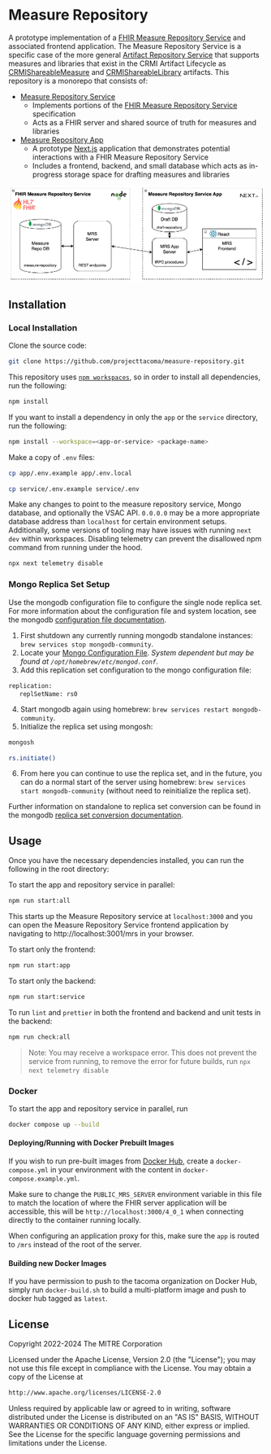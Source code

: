 # Measure Repository

A prototype implementation of a [FHIR Measure Repository Service](http://hl7.org/fhir/us/cqfmeasures/measure-repository-service.html) and associated frontend application. The Measure Repository Service is a specific case of the more general [Artifact Repository Service](https://hl7.org/fhir/uv/crmi/artifact-repository-service.html#artifact-repository-service) that supports measures and libraries that exist in the CRMI Artifact Lifecycle as [CRMIShareableMeasure](https://hl7.org/fhir/uv/crmi/StructureDefinition-crmi-shareablemeasure.html) and [CRMIShareableLibrary](https://hl7.org/fhir/uv/crmi/StructureDefinition-crmi-shareablelibrary.html) artifacts. This repository is a monorepo that consists of:

- [Measure Repository Service](https://github.com/projecttacoma/measure-repository/blob/main/service/README.md)
  - Implements portions of the [FHIR Measure Repository Service](http://hl7.org/fhir/us/cqfmeasures/measure-repository-service.html) specification
  - Acts as a FHIR server and shared source of truth for measures and libraries
- [Measure Repository App](https://github.com/projecttacoma/measure-repository/blob/main/app/README.md)
  - A prototype [Next.js](https://nextjs.org/) application that demonstrates potential interactions with a FHIR Measure Repository Service
  - Includes a frontend, backend, and small database which acts as in-progress storage space for drafting measures and libraries

![Screenshot of Measure Repository and App Interaction](./MRS-diagram.png)

## Installation

### Local Installation

Clone the source code:

```bash
git clone https://github.com/projecttacoma/measure-repository.git
```

This repository uses [`npm workspaces`](https://docs.npmjs.com/cli/v7/using-npm/workspaces), so in order to install all dependencies, run the following:

```bash
npm install
```

If you want to install a dependency in only the `app` or the `service` directory, run the following:

```bash
npm install --workspace=<app-or-service> <package-name>
```

Make a copy of `.env` files:

```bash
cp app/.env.example app/.env.local
```

```bash
cp service/.env.example service/.env
```

Make any changes to point to the measure repository service, Mongo database, and optionally the VSAC API. `0.0.0.0` may be a more appropriate database address than `localhost` for certain environment setups.
Additionally, some versions of tooling may have issues with running `next dev` within workspaces. Disabling telemetry can prevent the disallowed npm command from running under the hood.

```bash
npx next telemetry disable
```

### Mongo Replica Set Setup

Use the mongodb configuration file to configure the single node replica set. For more information about the configuration file and system location, see the mongodb [configuration file documentation](https://www.mongodb.com/docs/manual/reference/configuration-options/).

1. First shutdown any currently running mongodb standalone instances: `brew services stop mongodb-community`.
2. Locate your [Mongo Configuration File](https://www.mongodb.com/docs/manual/reference/configuration-options/). _System dependent but may be found at `/opt/homebrew/etc/mongod.conf`_.
3. Add this replication set configuration to the mongo configuration file:

```
replication:
   replSetName: rs0
```

4. Start mongodb again using homebrew: `brew services restart mongodb-community`.
5. Initialize the replica set using mongosh:

```bash
mongosh
```

```bash
rs.initiate()
```

6. From here you can continue to use the replica set, and in the future, you can do a normal start of the server using homebrew: `brew services start mongodb-community` (without need to reinitialize the replica set).

Further information on standalone to replica set conversion can be found in the mongodb [replica set conversion documentation](https://www.mongodb.com/docs/manual/tutorial/convert-standalone-to-replica-set/).

## Usage

Once you have the necessary dependencies installed, you can run the following in the root directory:

To start the app and repository service in parallel:

```bash
npm run start:all
```

This starts up the Measure Repository service at `localhost:3000` and you can open the Measure Repository Service frontend application by navigating to http://localhost:3001/mrs in your browser.

To start only the frontend:

```bash
npm run start:app
```

To start only the backend:

```bash
npm run start:service
```

To run `lint` and `prettier` in both the frontend and backend and unit tests in the backend:

```bash
npm run check:all
```

> Note: You may receive a workspace error. This does not prevent the service from running, to remove the error for future builds, run `npx next telemetry disable`

### Docker

To start the app and repository service in parallel, run

```bash
docker compose up --build
```

#### Deploying/Running with Docker Prebuilt Images

If you wish to run pre-built images from [Docker Hub](https://hub.docker.com/u/tacoma), create a `docker-compose.yml` in your environment with the content in `docker-compose.example.yml`.

Make sure to change the `PUBLIC_MRS_SERVER` environment variable in this file to match the location of where the FHIR server application will be accessible, this will be `http://localhost:3000/4_0_1` when connecting directly to the container running locally.

When configuring an application proxy for this, make sure the `app` is routed to `/mrs` instead of the root of the server.

#### Building new Docker Images

If you have permission to push to the tacoma organization on Docker Hub, simply run `docker-build.sh` to build a multi-platform image and push to docker hub tagged as `latest`.

## License

Copyright 2022-2024 The MITRE Corporation

Licensed under the Apache License, Version 2.0 (the "License"); you may not use this file except in compliance with the License. You may obtain a copy of the License at

```bash
http://www.apache.org/licenses/LICENSE-2.0
```

Unless required by applicable law or agreed to in writing, software distributed under the License is distributed on an "AS IS" BASIS, WITHOUT WARRANTIES OR CONDITIONS OF ANY KIND, either express or implied. See the License for the specific language governing permissions and limitations under the License.
